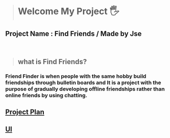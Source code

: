 > # Welcome My Project 🖐️
## Project Name : Find Friends / Made by Jse
<br>

> ## what is Find Friends?
### Friend Finder is when people with the same hobby build friendships through bulletin boards and It is a project with the purpose of gradually developing offline friendships rather than online friends by using chatting. ###

## [Project Plan](https://www.notion.so/Find-Friends-caa1222ccc5c400297547269031b8488)
## [UI](https://www.figma.com/file/1wMZ9CVTPaGvir0cky4wB8/%EC%B9%9C%EA%B5%AC-%EC%B0%BE%EA%B8%B0?node-id=0%3A1&t=5NRu9C4WQpVvpk21-1)
